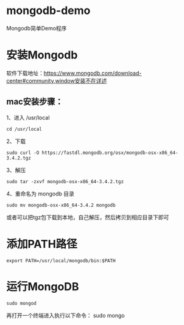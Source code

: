 # mongodb-demo
Mongodb简单Demo程序

# 安装Mongodb
软件下载地址：https://www.mongodb.com/download-center#community,window安装不在详述
## mac安装步骤：
1、进入 /usr/local
```
cd /usr/local
```
2、下载
```
sudo curl -O https://fastdl.mongodb.org/osx/mongodb-osx-x86_64-3.4.2.tgz
```
3、解压
```
sudo tar -zxvf mongodb-osx-x86_64-3.4.2.tgz
```
4、重命名为 mongodb 目录
```
sudo mv mongodb-osx-x86_64-3.4.2 mongodb
```
或者可以把tgz包下载到本地，自己解压，然后拷贝到相应目录下即可

# 添加PATH路径
```
export PATH=/usr/local/mongodb/bin:$PATH
```
# 运行MongoDB
```
sudo mongod
```
再打开一个终端进入执行以下命令：
sudo mongo


